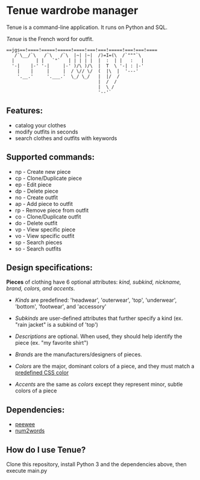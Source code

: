 # Tenue wardrobe manager

Tenue is a command-line application. It runs on Python and SQL.

*Tenue* is the French word for outfit.

    ==jgs==!====!=====!=====!====!===!===!=====!===!===!====
       /`\__/`\   /`\   /`\  |~| |~|  /)=I=(\  /`"""`\
      |        | |   `"`   | | | | |  |  :  | |   :   |
      '-|    |-' '-|     |-' )/\ )/\  |  T  \ '-| : |-'
        |    |     |     |  / \// \/  (  |\  |  '---'
        '.__.'     '.___.'  \_/ \_/   |  |/  /
                                      |  /  /
                                      |  \ /
                                      '--'`

## Features:
* catalog your clothes
* modify outfits in seconds
* search clothes and outfits with keywords

## Supported commands:
- np - Create new piece
- cp - Clone/Duplicate piece
- ep - Edit piece
- dp - Delete piece
- no - Create outfit
- ap - Add piece to outfit
- rp - Remove piece from outfit
- co - Clone/Duplicate outfit
- do - Delete outfit
- vp - View specific piece
- vo - View specific outfit
- sp - Search pieces
- so - Search outfits

## Design specifications:
**Pieces** of clothing have 6 optional attributes: *kind, subkind, nickname, brand, colors, and accents*.

- *Kinds* are predefined: 'headwear', 'outerwear', 'top', 'underwear', 'bottom', 'footwear', and 'accessory'

- *Subkinds* are user-defined attributes that further specify a kind (ex. "rain jacket" is a subkind of 'top')

- *Descriptions* are optional. When used, they should help identify the piece (ex. "my favorite shirt")

- *Brands* are the manufacturers/designers of pieces.

- *Colors* are the major, dominant colors of a piece, and they must match a [predefined CSS color](https://matplotlib.org/3.1.0/_images/sphx_glr_named_colors_003.png) 

- *Accents* are the same as *colors* except they represent minor, subtle colors of a piece 

## Dependencies:
* [peewee](https://github.com/coleifer/peewee)
* [num2words](https://pypi.org/project/num2words/)

## How do I use Tenue?

Clone this repository, install Python 3 and the dependencies above, then execute main.py
